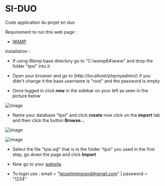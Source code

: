 # SI-DUO
Code application du projet en duo 

Requirement to run this web page : 

 - [WAMP](https://www.wampserver.com/)

Installation :

- If using Wamp base directory go to "C:\wamp64\www" and drop the folder "tpsi" into it

- Open your browser and go to (http://localhost/phpmyadmin/) if you didn't change it the base username is "root" and the password is empty

- Once logged in click **new** in the sidebar on your left as seen in the picture below

![image](https://user-images.githubusercontent.com/104253037/231126405-047a2b81-9604-439c-8fc5-65f3a7e55208.png)

- Name your database "tpsi" and click **create** now click on the **import** tab and then click the button **Browse...**

![image](https://user-images.githubusercontent.com/104253037/231128415-92753bba-98a0-4795-ac50-ecfadaa2e1ad.png)

![image](https://user-images.githubusercontent.com/104253037/231129730-d7fd2b2e-f1e6-4518-a85b-9b91159d5d67.png)

- Select the file "tpsi.sql" that is in the folder "tpsi" you used in the first step, go down the page and click **Import**

- Now go to your [website](http://localhost/tpsi)  

- To login use : email = "leoselimlegrand@gmail.com" | password = "1234"
